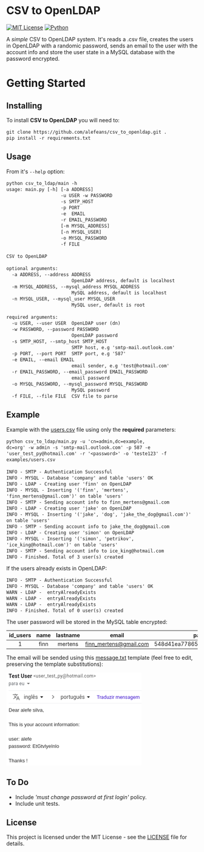 # CSV to OpenLDAP
[![MIT License](https://img.shields.io/badge/license-MIT-007EC7.svg?style=flat)](/LICENSE) [![Python](https://img.shields.io/badge/python-3.6-blue.svg)]()

A *simple* CSV to OpenLDAP system. It's reads a .csv file, creates the users in OpenLDAP with a randomic password, sends an email to the user with the account info and store the user state in a MySQL database with the password encrypted.

# Getting Started

## Installing

To install **CSV to OpenLDAP** you will need to:
```
git clone https://github.com/alefeans/csv_to_openldap.git .
pip install -r requirements.txt
```

## Usage

From it's `--help` option:
```
python csv_to_ldap/main -h
usage: main.py [-h] [-a ADDRESS]
                    -u USER -w PASSWORD 
                    -s SMTP_HOST
                    -p PORT 
                    -e  EMAIL
                    -r EMAIL_PASSWORD
                    [-m MYSQL_ADDRESS]
                    [-n MYSQL_USER]
                    -o MYSQL_PASSWORD
                    -f FILE

CSV to OpenLDAP

optional arguments:
  -a ADDRESS, --address ADDRESS
                        OpenLDAP address, default is localhost
  -m MYSQL_ADDRESS, --mysql_address MYSQL_ADDRESS
                        MySQL address, default is localhost
  -n MYSQL_USER, --mysql_user MYSQL_USER
                        MySQL user, default is root

required arguments:
  -u USER, --user USER  OpenLDAP user (dn)
  -w PASSWORD, --password PASSWORD
                        OpenLDAP password
  -s SMTP_HOST, --smtp_host SMTP_HOST
                        SMTP host, e.g 'smtp-mail.outlook.com'
  -p PORT, --port PORT  SMTP port, e.g '587'
  -e EMAIL, --email EMAIL
                        email sender, e.g 'test@hotmail.com'
  -r EMAIL_PASSWORD, --email_password EMAIL_PASSWORD
                        email password
  -o MYSQL_PASSWORD, --mysql_password MYSQL_PASSWORD
                        MySQL password
  -f FILE, --file FILE  CSV file to parse
```

## Example

Example with the [users.csv](/examples/users.csv) file using only the **required** parameters:

```
python csv_to_ldap/main.py -u 'cn=admin,dc=example,
dc=org' -w admin -s 'smtp-mail.outlook.com' -p 587 -e 'user_test_py@hotmail.com' -r '<password>' -o 'teste123' -f examples/users.csv

INFO - SMTP - Authentication Successful
INFO - MYSQL - Database 'company' and table 'users' OK
INFO - LDAP - Creating user 'finn' on OpenLDAP
INFO - MYSQL - Inserting '('finn', 'mertens', 'finn_mertens@gmail.com')' on table 'users'
INFO - SMTP - Sending account info to finn_mertens@gmail.com
INFO - LDAP - Creating user 'jake' on OpenLDAP
INFO - MYSQL - Inserting '('jake', 'dog', 'jake_the_dog@gmail.com')' on table 'users'
INFO - SMTP - Sending account info to jake_the_dog@gmail.com
INFO - LDAP - Creating user 'simon' on OpenLDAP
INFO - MYSQL - Inserting '('simon', 'petrikov', 'ice_king@hotmail.com')' on table 'users'
INFO - SMTP - Sending account info to ice_king@hotmail.com
INFO - Finished. Total of 3 user(s) created
```

If the users already exists in OpenLDAP:

```
INFO - SMTP - Authentication Successful
INFO - MYSQL - Database 'company' and table 'users' OK
WARN - LDAP -  entryAlreadyExists
WARN - LDAP -  entryAlreadyExists
WARN - LDAP -  entryAlreadyExists
INFO - Finished. Total of 0 user(s) created
```

The user password will be stored in the MySQL table encrypted:

 id_users | name | lastname  | email | password |
| :---: |:---:| :---:|:---:|:---:|
| 1| finn | mertens |finn_mertens@gmail.com| 548d41ea7786588051afc6531c8fa85c|

The email will be sended using this [message.txt](/examples/users.csv) template (feel free to edit, preserving the template substitutions):

![](/imgs/email_example.png)


## To Do

* Include *'must change password at first login'* policy.
* Include unit tests.

## License

This project is licensed under the MIT License - see the [LICENSE](LICENSE) file for details.
